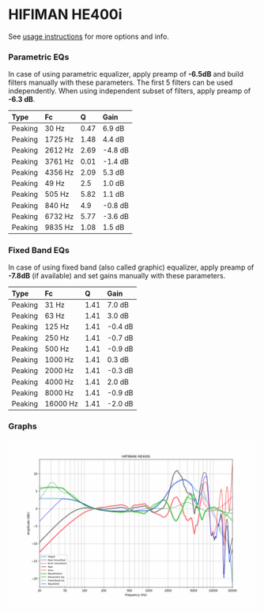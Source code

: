 # HIFIMAN HE400i
See [usage instructions](https://github.com/jaakkopasanen/AutoEq#usage) for more options and info.

### Parametric EQs
In case of using parametric equalizer, apply preamp of **-6.5dB** and build filters manually
with these parameters. The first 5 filters can be used independently.
When using independent subset of filters, apply preamp of **-6.3 dB**.

| Type    | Fc      |    Q | Gain    |
|:--------|:--------|:-----|:--------|
| Peaking | 30 Hz   | 0.47 | 6.9 dB  |
| Peaking | 1725 Hz | 1.48 | 4.4 dB  |
| Peaking | 2612 Hz | 2.69 | -4.8 dB |
| Peaking | 3761 Hz | 0.01 | -1.4 dB |
| Peaking | 4356 Hz | 2.09 | 5.3 dB  |
| Peaking | 49 Hz   | 2.5  | 1.0 dB  |
| Peaking | 505 Hz  | 5.82 | 1.1 dB  |
| Peaking | 840 Hz  | 4.9  | -0.8 dB |
| Peaking | 6732 Hz | 5.77 | -3.6 dB |
| Peaking | 9835 Hz | 1.08 | 1.5 dB  |

### Fixed Band EQs
In case of using fixed band (also called graphic) equalizer, apply preamp of **-7.8dB**
(if available) and set gains manually with these parameters.

| Type    | Fc       |    Q | Gain    |
|:--------|:---------|:-----|:--------|
| Peaking | 31 Hz    | 1.41 | 7.0 dB  |
| Peaking | 63 Hz    | 1.41 | 3.0 dB  |
| Peaking | 125 Hz   | 1.41 | -0.4 dB |
| Peaking | 250 Hz   | 1.41 | -0.7 dB |
| Peaking | 500 Hz   | 1.41 | -0.9 dB |
| Peaking | 1000 Hz  | 1.41 | 0.3 dB  |
| Peaking | 2000 Hz  | 1.41 | -0.3 dB |
| Peaking | 4000 Hz  | 1.41 | 2.0 dB  |
| Peaking | 8000 Hz  | 1.41 | -0.9 dB |
| Peaking | 16000 Hz | 1.41 | -2.0 dB |

### Graphs
![](./HIFIMAN%20HE400i.png)